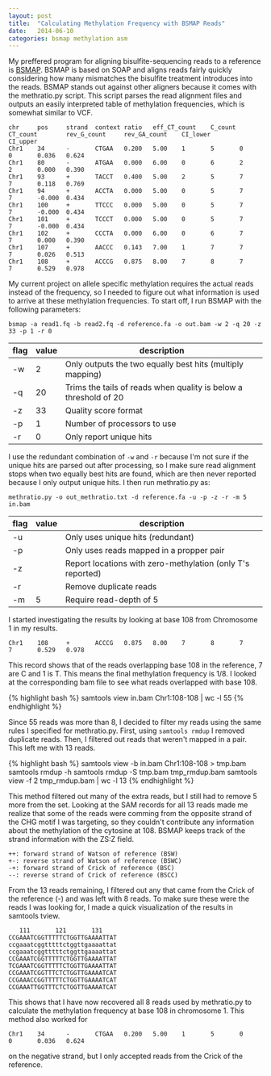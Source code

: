 ```yaml
---
layout: post
title:  "Calculating Methylation Frequency with BSMAP Reads"
date:   2014-06-10
categories: bsmap methylation asm
---
```

My preffered program for aligning bisulfite-sequencing reads to a reference is [BSMAP](https://sites.google.com/a/brown.edu/bioinformatics-in-biomed/bsmap-for-methylation). BSMAP is based on SOAP and aligns reads fairly quickly considering how many mismatches the bisulfite treatment introduces into the reads. BSMAP stands out against other aligners because it comes with the methratio.py script. This script parses the read alignment files and outputs an easily interpreted table of methylation frequencies, which is somewhat similar to VCF.

	chr     pos     strand  context ratio   eff_CT_count    C_count CT_count        rev_G_count     rev_GA_count    CI_lower        CI_upper
	Chr1    34      -       CTGAA   0.200   5.00    1       5       0       0       0.036   0.624
	Chr1    80      -       ATGAA   0.000   6.00    0       6       2       2       0.000   0.390
	Chr1    93      +       TACCT   0.400   5.00    2       5       7       7       0.118   0.769
	Chr1    94      +       ACCTA   0.000   5.00    0       5       7       7       -0.000  0.434
	Chr1    100     +       TTCCC   0.000   5.00    0       5       7       7       -0.000  0.434
	Chr1    101     +       TCCCT   0.000   5.00    0       5       7       7       -0.000  0.434
	Chr1    102     +       CCCTA   0.000   6.00    0       6       7       7       0.000   0.390
	Chr1    107     +       AACCC   0.143   7.00    1       7       7       7       0.026   0.513
	Chr1    108     +       ACCCG   0.875   8.00    7       8       7       7       0.529   0.978

My current project on allele specific methylation requires the actual reads instead of the frequency, so I needed to figure out what information is used to arrive at these methylation frequencies. To start off, I run BSMAP with the following parameters:

	bsmap -a read1.fq -b read2.fq -d reference.fa -o out.bam -w 2 -q 20 -z 33 -p 1 -r 0

| flag | value | description |
| ---- | ----- | ----------- |
| -w | 2 | Only outputs the two equally best hits (multiply mapping) |
| -q | 20 | Trims the tails of reads when quality is below a threshold of 20 |
| -z | 33 | Quality score format |
| -p | 1 | Number of processors to use |
| -r | 0 | Only report unique hits |

I use the redundant combination of `-w` and `-r` because I'm not sure if the unique hits are parsed out after processing, so I make sure read alignment stops when two equally best hits are found, which are then never reported because I only output unique hits. I then run methratio.py as:

	methratio.py -o out_methratio.txt -d reference.fa -u -p -z -r -m 5 in.bam

| flag | value | description |
| ---- | ----- | ----------- |
| -u |  | Only uses unique hits (redundant) |
| -p |  | Only uses reads mapped in a propper pair |
| -z |  | Report locations with zero-methylation (only T's reported) |
| -r |  | Remove duplicate reads |
| -m | 5 | Require read-depth of 5 |

I started investigating the results by looking at base 108 from Chromosome 1 in my results.

	Chr1    108     +       ACCCG   0.875   8.00    7       8       7       7       0.529   0.978

This record shows that of the reads overlapping base 108 in the reference, 7 are C and 1 is T. This means the final methylation frequency is 1/8. I looked at the corresponding bam file to see what reads overlapped with base 108.

{% highlight bash %}
samtools view in.bam Chr1:108-108 | wc -l
55
{% endhighlight %}

Since 55 reads was more than 8, I decided to filter my reads using the same rules I specified for methratio.py. First, using `samtools rmdup` I removed duplicate reads. Then, I filtered out reads that weren't mapped in a pair. This left me with 13 reads.

{% highlight bash %}
samtools view -b in.bam Chr1:108-108 > tmp.bam
samtools rmdup -h
samtools rmdup -S tmp.bam tmp_rmdup.bam
samtools view -f 2 tmp_rmdup.bam | wc -l
13
{% endhighlight %}

This method filtered out many of the extra reads, but I still had to remove 5 more from the set. Looking at the SAM records for all 13 reads made me realize that some of the reads were comming from the opposite strand of the CHG motif I was targeting, so they couldn't contribute any information about the methylation of the cytosine at 108. BSMAP keeps track of the strand information with the ZS:Z field.

	++: forward strand of Watson of reference (BSW)
	+-: reverse strand of Watson of reference (BSWC)
	-+: forward strand of Crick of reference (BSC)
	--: reverse strand of Crick of reference (BSCC)

From the 13 reads remaining, I filtered out any that came from the Crick of the reference (-) and was left with 8 reads. To make sure these were the reads I was looking for, I made a quick visualization of the results in samtools tview.

	   111       121       131
	CCGAAATCGGTTTTTCTGGTTGAAAATTAT
	ccgaaatcggtttttctggttgaaaattat
	ccgaaatcggtttttctggttgaaaattat
	CCGAAATCGGTTTTTCTGGTTGAAAATTAT
	TCGAAATCGGTTTTTCTGGTTGAAAATTAT
	CCGAAATCGGTTTCTCTGGTTGAAAATCAT
	CCGAAACCGGTTTTTCTGGTTGAAAATCAT
	CCGAAATTGGTTTCTCTGGTTGAAAATCAT

This shows that I have now recovered all 8 reads used by methratio.py to calculate the methylation frequency at base 108 in chromosome 1. This method also worked for

	Chr1    34      -       CTGAA   0.200   5.00    1       5       0       0       0.036   0.624

on the negative strand, but I only accepted reads from the Crick of the reference.
